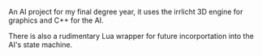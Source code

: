An AI project for my final degree year, it uses the irrlicht 3D engine for graphics and C++ for the AI.

There is also a rudimentary Lua wrapper for future incorportation into the AI's state machine.